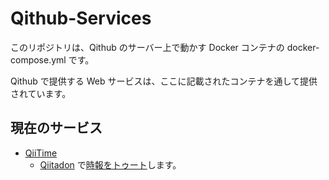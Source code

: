 # Qithub-Services

このリポジトリは、Qithub のサーバー上で動かす Docker コンテナの docker-compose.yml です。

Qithub で提供する Web サービスは、ここに記載されたコンテナを通して提供されています。

## 現在のサービス

- [QiiTime](https://github.com/Qithub-BOT/QiiTime)
  - [Qiitadon](https://qiitadon.com/) で[時報をトゥート](https://qiitadon.com/web/accounts/45383/with_replies)します。
